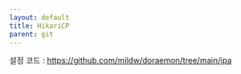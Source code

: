 ```yaml
---
layout: default
title: HikariCP
parent: git
---
```


설정 코드 : https://github.com/mildw/doraemon/tree/main/jpa


